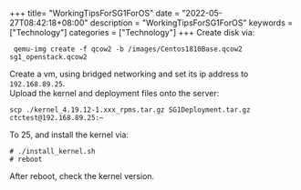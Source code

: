 +++
title= "WorkingTipsForSG1ForOS"
date = "2022-05-27T08:42:18+08:00"
description = "WorkingTipsForSG1ForOS"
keywords = ["Technology"]
categories = ["Technology"]
+++
Create disk via:    

```
 qemu-img create -f qcow2 -b /images/Centos1810Base.qcow2 sg1_openstack.qcow2
```
Create a vm, using bridged networking and set its ip address to `192.168.89.25`.   
Upload the kernel and deployment files onto the server:    

```
scp ./kernel_4.19.12-1.xxx_rpms.tar.gz SG1Deployment.tar.gz ctctest@192.168.89.25:~
``` 
To 25, and install the kernel via:     

```
# ./install_kernel.sh
# reboot
```
After reboot, check the kernel version.   
